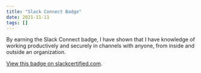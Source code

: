 ```yaml
---
title: "Slack Connect Badge"
date: 2021-11-11
tags: []
---
```


By earning the Slack Connect badge, I have shown that I have knowledge of working productively and securely in channels with anyone, from inside and outside an organization.

[View this badge on slackcertified.com](https://badges.slackcertified.com/067f12fb-63a7-4d54-a8ea-b6d5c27dd812).